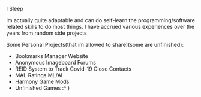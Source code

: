 I Sleep

Im actually quite adaptable and can do self-learn the programming/software related skills to do most things. I have accrued various experiences over the years from random side projects

Some Personal Projects(that im allowed to share)(some are unfinished):
- Bookmarks Manager Website
- Anonymous Imageboard Forums
- REID System to Track Covid-19 Close Contacts
- MAL Ratings ML/AI 
- Harmony Game Mods
- Unfinished Games :^ )



